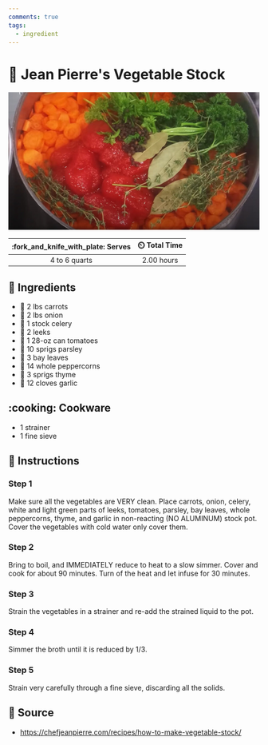 ```yaml
---
comments: true
tags:
  - ingredient
---
```

# :stew: Jean Pierre's Vegetable Stock

![Jean Pierre's Vegetable Stock](../assets/images/jean-pierre's-vegetable-stock.jpg)

| :fork_and_knife_with_plate: Serves | :timer_clock: Total Time |
|:----------------------------------:|:-----------------------: |
| 4 to 6 quarts | 2.00 hours |

## :salt: Ingredients

- :carrot: 2 lbs carrots
- :onion: 2 lbs onion
- :leafy_green: 1 stock celery
- :leafy_green: 2 leeks
- :tomato: 1 28-oz can tomatoes
- :herb: 10 sprigs parsley
- :fallen_leaf: 3 bay leaves
- :salt: 14 whole peppercorns
- :herb: 3 sprigs thyme
- :garlic: 12 cloves garlic

## :cooking: Cookware

- 1 strainer
- 1 fine sieve

## :pencil: Instructions

### Step 1

Make sure all the vegetables are VERY clean. Place carrots, onion, celery, white and light green parts of leeks,
tomatoes, parsley, bay leaves, whole peppercorns, thyme, and garlic in non-reacting (NO ALUMINUM) stock pot. Cover the
vegetables with cold water only cover them.

### Step 2

Bring to boil, and IMMEDIATELY reduce to heat to a slow simmer. Cover and cook for about 90 minutes. Turn of the heat
and let infuse for 30 minutes.

### Step 3

Strain the vegetables in a strainer and re-add the strained liquid to the pot.

### Step 4

Simmer the broth until it is reduced by 1/3.

### Step 5

Strain very carefully through a fine sieve, discarding all the solids.

## :link: Source

- <https://chefjeanpierre.com/recipes/how-to-make-vegetable-stock/>
